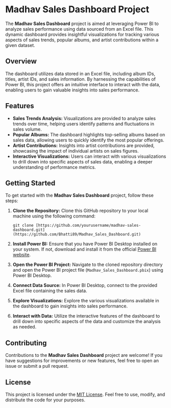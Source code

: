 # Madhav Sales Dashboard Project

The **Madhav Sales Dashboard** project is aimed at leveraging Power BI to analyze sales performance using data sourced from an Excel file. This dynamic dashboard provides insightful visualizations for tracking various aspects of sales trends, popular albums, and artist contributions within a given dataset.

## Overview

The dashboard utilizes data stored in an Excel file, including album IDs, titles, artist IDs, and sales information. By harnessing the capabilities of Power BI, this project offers an intuitive interface to interact with the data, enabling users to gain valuable insights into sales performance.

## Features

- **Sales Trends Analysis:** Visualizations are provided to analyze sales trends over time, helping users identify patterns and fluctuations in sales volume.
- **Popular Albums:** The dashboard highlights top-selling albums based on sales data, allowing users to quickly identify the most popular offerings.
- **Artist Contributions:** Insights into artist contributions are provided, showcasing the impact of individual artists on sales figures.
- **Interactive Visualizations:** Users can interact with various visualizations to drill down into specific aspects of sales data, enabling a deeper understanding of performance metrics.

## Getting Started

To get started with the **Madhav Sales Dashboard** project, follow these steps:

1. **Clone the Repository:** Clone this GitHub repository to your local machine using the following command:

   ```
   git clone [https://github.com/yourusername/madhav-sales-dashboard.git](https://github.com/Bhatti89/Madhav_Sales_Dashboard.git)
   ```

2. **Install Power BI:** Ensure that you have Power BI Desktop installed on your system. If not, download and install it from the official [Power BI website](https://powerbi.microsoft.com/).

3. **Open the Power BI Project:** Navigate to the cloned repository directory and open the Power BI project file (`Madhav_Sales_Dashboard.pbix`) using Power BI Desktop.

4. **Connect Data Source:** In Power BI Desktop, connect to the provided Excel file containing the sales data.

5. **Explore Visualizations:** Explore the various visualizations available in the dashboard to gain insights into sales performance.

6. **Interact with Data:** Utilize the interactive features of the dashboard to drill down into specific aspects of the data and customize the analysis as needed.

## Contributing

Contributions to the **Madhav Sales Dashboard** project are welcome! If you have suggestions for improvements or new features, feel free to open an issue or submit a pull request. 

## License

This project is licensed under the [MIT License](LICENSE). Feel free to use, modify, and distribute the code for your purposes.




